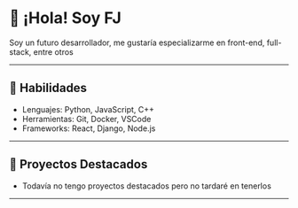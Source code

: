 # 👋 ¡Hola! Soy FJ
Soy un futuro desarrollador, me gustaría especializarme en front-end, full-stack, entre otros

---

## 🚀 Habilidades
- Lenguajes: Python, JavaScript, C++
- Herramientas: Git, Docker, VSCode
- Frameworks: React, Django, Node.js

---

## 🌱 Proyectos Destacados
- Todavía no tengo proyectos destacados pero no tardaré en tenerlos
---


